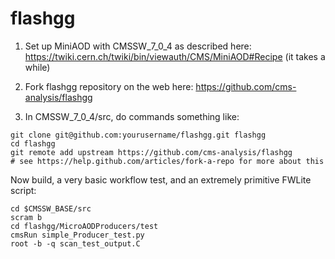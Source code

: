 flashgg
=======
1. Set up MiniAOD with CMSSW_7_0_4 as described here: https://twiki.cern.ch/twiki/bin/viewauth/CMS/MiniAOD#Recipe  (it takes a while)

2. Fork flashgg repository on the web here: https://github.com/cms-analysis/flashgg

3. In CMSSW_7_0_4/src, do commands something like: 

```
git clone git@github.com:yourusername/flashgg.git flashgg
cd flashgg
git remote add upstream https://github.com/cms-analysis/flashgg
# see https://help.github.com/articles/fork-a-repo for more about this 
```

Now build, a very basic workflow test, and an extremely primitive FWLite script:

```
cd $CMSSW_BASE/src
scram b
cd flashgg/MicroAODProducers/test
cmsRun simple_Producer_test.py
root -b -q scan_test_output.C
```